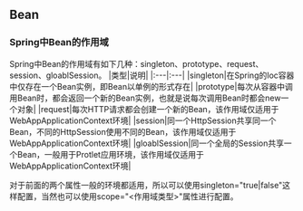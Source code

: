 ## Bean





### Spring中Bean的作用域
Spring中Bean的作用域有如下几种：singleton、prototype、request、session、gloablSession。
|类型|说明|
|:---|:---|
|singleton|在Spring的Ioc容器中仅存在一个Bean实例，即Bean以单例的形式存在|
|prototype|每次从容器中调用Bean时，都会返回一个新的Bean实例，也就是说每次调用Bean时都会new一个对象|
|request|每次HTTP请求都会创建一个新的Bean，该作用域仅适用于WebAppApplicationContext环境|
|session|同一个HttpSession共享同一个Bean，不同的HttpSession使用不同的Bean，该作用域仅适用于WebAppApplicationContext环境|
|gloablSession|同一个全局的Session共享一个Bean，一般用于Protlet应用环境，该作用域仅适用于WebAppApplicationContext环境|

对于前面的两个属性一般的环境都适用，所以可以使用singleton="true|false"这样配置，当然也可以使用scope="<作用域类型>"属性进行配置。